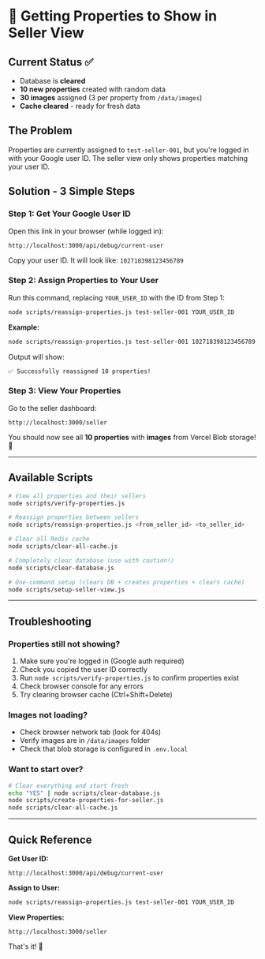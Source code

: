 # 🎯 Getting Properties to Show in Seller View

## Current Status ✅
- Database is **cleared** 
- **10 new properties** created with random data
- **30 images** assigned (3 per property from `/data/images`)
- **Cache cleared** - ready for fresh data

## The Problem
Properties are currently assigned to `test-seller-001`, but you're logged in with your Google user ID. The seller view only shows properties matching your user ID.

## Solution - 3 Simple Steps

### Step 1: Get Your Google User ID
Open this link in your browser (while logged in):
```
http://localhost:3000/api/debug/current-user
```

Copy your user ID. It will look like: `102718398123456789`

### Step 2: Assign Properties to Your User
Run this command, replacing `YOUR_USER_ID` with the ID from Step 1:

```bash
node scripts/reassign-properties.js test-seller-001 YOUR_USER_ID
```

**Example:**
```bash
node scripts/reassign-properties.js test-seller-001 102718398123456789
```

Output will show:
```
✅ Successfully reassigned 10 properties!
```

### Step 3: View Your Properties
Go to the seller dashboard:
```
http://localhost:3000/seller
```

You should now see all **10 properties** with **images** from Vercel Blob storage! 🎉

---

## Available Scripts

```bash
# View all properties and their sellers
node scripts/verify-properties.js

# Reassign properties between sellers
node scripts/reassign-properties.js <from_seller_id> <to_seller_id>

# Clear all Redis cache
node scripts/clear-all-cache.js

# Completely clear database (use with caution!)
node scripts/clear-database.js

# One-command setup (clears DB + creates properties + clears cache)
node scripts/setup-seller-view.js
```

---

## Troubleshooting

### Properties still not showing?
1. Make sure you're logged in (Google auth required)
2. Check you copied the user ID correctly
3. Run `node scripts/verify-properties.js` to confirm properties exist
4. Check browser console for any errors
5. Try clearing browser cache (Ctrl+Shift+Delete)

### Images not loading?
- Check browser network tab (look for 404s)
- Verify images are in `/data/images` folder
- Check that blob storage is configured in `.env.local`

### Want to start over?
```bash
# Clear everything and start fresh
echo "YES" | node scripts/clear-database.js
node scripts/create-properties-for-seller.js
node scripts/clear-all-cache.js
```

---

## Quick Reference

**Get User ID:**
```
http://localhost:3000/api/debug/current-user
```

**Assign to User:**
```bash
node scripts/reassign-properties.js test-seller-001 YOUR_USER_ID
```

**View Properties:**
```
http://localhost:3000/seller
```

That's it! 🚀
